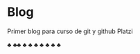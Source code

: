 # Blog
Primer blog para curso de git y github Platzi

&clubs; &clubs;&clubs; &clubs; &clubs; &clubs; &clubs; &clubs; &clubs; &clubs;
